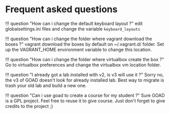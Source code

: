 # Frequent asked questions


!!! question "How can i change the default keyboard layout ?"
    edit globalsettings.ini files and change the variable `keyboard_layouts`

!!! question "How can i change the folder where vagrant download the boxes ?"
    vagrant download the boxes by default on ~/.vagrant.d/ folder. Set up the VAGRANT_HOME environment variable to change this location.

!!! question "How can i change the folder where virtualbox create the box ?"
    Go to virtualbox preferences and change the virtualbox vm location folder.

!!! question "I already got a lab installed with v2, is v3 will use it ?"
    Sorry no, the v3 of GOAD doesn't look for already installed lab. Best way to migrate is trash your old lab and build a new one.

!!! question "Can i use goad to create a course for my student ?"
    Sure GOAD is a GPL project. Feel free to reuse it to give course. Just don't forget to give credits to the project ;)